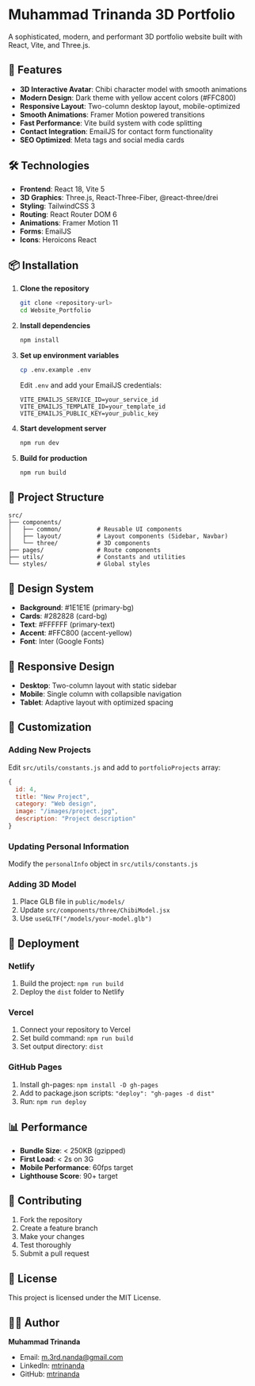 # Muhammad Trinanda 3D Portfolio

A sophisticated, modern, and performant 3D portfolio website built with React, Vite, and Three.js.

## 🚀 Features

- **3D Interactive Avatar**: Chibi character model with smooth animations
- **Modern Design**: Dark theme with yellow accent colors (#FFC800)
- **Responsive Layout**: Two-column desktop layout, mobile-optimized
- **Smooth Animations**: Framer Motion powered transitions
- **Fast Performance**: Vite build system with code splitting
- **Contact Integration**: EmailJS for contact form functionality
- **SEO Optimized**: Meta tags and social media cards

## 🛠️ Technologies

- **Frontend**: React 18, Vite 5
- **3D Graphics**: Three.js, React-Three-Fiber, @react-three/drei
- **Styling**: TailwindCSS 3
- **Routing**: React Router DOM 6
- **Animations**: Framer Motion 11
- **Forms**: EmailJS
- **Icons**: Heroicons React

## 📦 Installation

1. **Clone the repository**

   ```bash
   git clone <repository-url>
   cd Website_Portfolio
   ```

2. **Install dependencies**

   ```bash
   npm install
   ```

3. **Set up environment variables**

   ```bash
   cp .env.example .env
   ```

   Edit `.env` and add your EmailJS credentials:

   ```
   VITE_EMAILJS_SERVICE_ID=your_service_id
   VITE_EMAILJS_TEMPLATE_ID=your_template_id
   VITE_EMAILJS_PUBLIC_KEY=your_public_key
   ```

4. **Start development server**

   ```bash
   npm run dev
   ```

5. **Build for production**
   ```bash
   npm run build
   ```

## 📁 Project Structure

```
src/
├── components/
│   ├── common/          # Reusable UI components
│   ├── layout/          # Layout components (Sidebar, Navbar)
│   └── three/           # 3D components
├── pages/               # Route components
├── utils/               # Constants and utilities
└── styles/              # Global styles
```

## 🎨 Design System

- **Background**: #1E1E1E (primary-bg)
- **Cards**: #282828 (card-bg)
- **Text**: #FFFFFF (primary-text)
- **Accent**: #FFC800 (accent-yellow)
- **Font**: Inter (Google Fonts)

## 📱 Responsive Design

- **Desktop**: Two-column layout with static sidebar
- **Mobile**: Single column with collapsible navigation
- **Tablet**: Adaptive layout with optimized spacing

## 🔧 Customization

### Adding New Projects

Edit `src/utils/constants.js` and add to `portfolioProjects` array:

```javascript
{
  id: 4,
  title: "New Project",
  category: "Web design",
  image: "/images/project.jpg",
  description: "Project description"
}
```

### Updating Personal Information

Modify the `personalInfo` object in `src/utils/constants.js`

### Adding 3D Model

1. Place GLB file in `public/models/`
2. Update `src/components/three/ChibiModel.jsx`
3. Use `useGLTF("/models/your-model.glb")`

## 🚀 Deployment

### Netlify

1. Build the project: `npm run build`
2. Deploy the `dist` folder to Netlify

### Vercel

1. Connect your repository to Vercel
2. Set build command: `npm run build`
3. Set output directory: `dist`

### GitHub Pages

1. Install gh-pages: `npm install -D gh-pages`
2. Add to package.json scripts: `"deploy": "gh-pages -d dist"`
3. Run: `npm run deploy`

## 📊 Performance

- **Bundle Size**: < 250KB (gzipped)
- **First Load**: < 2s on 3G
- **Mobile Performance**: 60fps target
- **Lighthouse Score**: 90+ target

## 🤝 Contributing

1. Fork the repository
2. Create a feature branch
3. Make your changes
4. Test thoroughly
5. Submit a pull request

## 📄 License

This project is licensed under the MIT License.

## 👨‍💻 Author

**Muhammad Trinanda**

- Email: m.3rd.nanda@gmail.com
- LinkedIn: [mtrinanda](https://www.linkedin.com/in/mtrinanda/)
- GitHub: [mtrinanda](https://github.com/mtrinanda)
